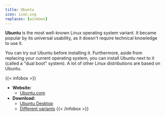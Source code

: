 ```yaml
---
title: Ubuntu
icon: icon.svg
replaces: [windows]
---
```


**Ubuntu** is the most well-known Linux operating system variant. It became popular by its universal usability, as it doesn't require technical knowledge to use it. 

You can try out Ubuntu before installing it. Furthermore, aside from replacing your current operating system, you can install Ubuntu next to it (called a "dual boot" system). A lot of other Linux distributions are based on Ubuntu.

{{< infobox >}}
- **Website:**
    - [Ubuntu.com](https://ubuntu.com)
- **Download:**
    - [Ubuntu Desktop](https://ubuntu.com/download/desktop)
    - [Different variants](https://ubuntu.com/download/flavours)
{{< /infobox >}}